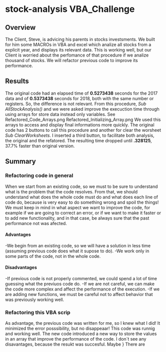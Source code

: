 # stock-analysis VBA_Challenge
##  Overview
 The Client, Steve,  is advicing his parents in stocks investsments. We built for him some MACROs in VBA and excel which analize all stocks from a explicit year, and displays its  relevant data. This is working well, but our Client is worried about   the perfomance of that procedure if we analize thousand of stocks. We will refactor previous code to improve its performance.
  
## Results
The original code had an elapsed time of **0.5273438** seconds for the 2017 data and of **0.5373438** seconds for 2018, both with the same number or registers. So, the difference is not relevant.  From this procedure, *Sub AllStockAnalysis()* and  we were asked improve the execuction time through using arrays for store data instead only variables.  See Refactored_Code_Arrays.png Refactored_Initializing_Array.png
We used this arrays to access and display final informations more quickly. The original code has 2 buttons to call this procedure and another for clear the worsheet *Sub ClearWorksheets*. I inserted a third button, to facilitate both analysis, the original and the refatored.
The resulting time dropped until **.328125**, 37.7% faster than original version. 



## Summary 
### Refactoring code in general 
When we start from an existing code, so  we must to be sure to understand what is the problem that the code resolves. From that, we should understand what does the whole code must do and what does each line of code do, because is very easy to do something wrong and spoil the things! We must keep in mind in what aspect we want to improve the code, for example if we are going to correct an error, or if we want to make it faster or to add new functionality, and in that case, be always sure that the past performance not was afected. 

#### Advantages
   -We begin from an existing code, so we will have a solution in less time (assuming previous code does what it supose to do). 
   -We work only in some parts of the code, not in the whole code.   
#### Disadvantages 
   -If previous code is not properly commented, we could spend a lot of time guessing what the previuos code do.
   -If we are not careful, we can make the code more complex and affect the performance of the execution.
   -If we are adding new functions, we must be careful not to affect behavior that was previously working well. 
   
### Refactoring this VBA scrip
   As advantage, the previous code was written for me, so I knew what I did! It minimized the error posssibility, but no disappeaar!  This code was runnig and working well. The new code introduced a new way to store the values in an array  that improve the performance of the code. I don´t see any disavantages, because the resukt was succesful. Maybe } There are 
  
 


